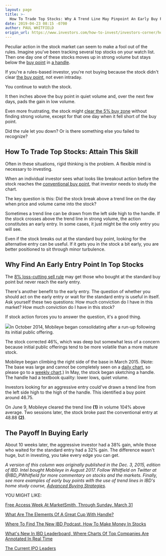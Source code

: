 ```yaml
---
layout: page
title: >-
  How To Trade Top Stocks: Why A Trend Line May Pinpoint An Early Buy Point
date: 2019-04-23 08:15 -0700
author: PAUL WHITFIELD
origin_url: https://www.investors.com/how-to-invest/investors-corner/how-to-trade-stocks-why-a-trend-line-drawn-across-handle-may-pinpoint-an-early-buy-point/
---
```


Peculiar action in the stock market can seem to make a fool out of the rules. Imagine you've been tracking several top stocks on your watch list. Then one day one of these stocks moves up in strong volume but stays below the [buy point](https://www.investors.com/how-to-invest/investors-corner/chart-reading-basics-how-a-buy-point-marks-a-time-of-opportunity/) in [a handle](https://www.investors.com/how-to-invest/investors-corner/the-basics-spot-traits-of-proper-handles-on-cup-patterns/).

If you're a rules-based investor, you're not buying because the stock didn't clear [the buy point](https://www.investors.com/how-to-invest/investors-corner/chart-reading-basics-how-a-buy-point-marks-a-time-of-opportunity/), not even intraday.

You continue to watch the stock.

It then inches above the buy point in quiet volume and, over the next few days, pads the gain in low volume.

Even more frustrating, the stock might [clear the 5% buy zone](https://www.investors.com/how-to-invest/investors-corner/nvidia-buy-range/) without finding strong volume, except for that one day when it fell short of the buy point.

Did the rule let you down? Or is there something else you failed to recognize?

## How To Trade Top Stocks: Attain This Skill

Often in these situations, rigid thinking is the problem. A flexible mind is necessary to investing.

When an individual investor sees what looks like breakout action before the stock reaches the [conventional buy point](https://www.investors.com/how-to-invest/investors-corner/chart-reading-basics-how-a-buy-point-marks-a-time-of-opportunity/), that investor needs to study the chart.

The key question is this: Did the stock break above a trend line on the day when price and volume came into the stock?

Sometimes a trend line can be drawn from the left side high to the handle. If the stock crosses above the trend line in strong volume, the action constitutes an early entry. In some cases, it just might be the only entry you will see.

Even if the stock breaks out at the standard buy point, looking for the alternative entry can be useful. If it gets you in the stock a bit early, you are better positioned to sit through minor turbulence.

## Why Find An Early Entry Point In Top Stocks

The [8% loss-cutting sell rule](https://www.investors.com/how-to-invest/investors-corner/still-the-no-1-rule-for-stock-investors-always-cut-your-losses-short/) may get those who bought at the standard buy point but never reach the early entry.

There's another benefit to the early entry. The question of whether you should act on the early entry or wait for the standard entry is useful in itself. Ask yourself these two questions: How much conviction do I have in this market? How much conviction do I have in this stock?

If stock action forces you to answer the question, it's a good thing.

![](https://www.investors.com/wp-content/uploads/2018/03/IC_mbly_032118-300x159.png)In October 2014, Mobileye began consolidating after a run-up following its initial public offering.

The stock corrected 46%, which was deep but somewhat less of a concern because initial public offerings tend to be more volatile than a more mature stock.

Mobileye began climbing the right side of the base in March 2015. (Note: The base was large and cannot be completely seen on a [daily chart](https://research.investors.com/stock-charts/nasdaq-nasdaq-composite-0ndqc.htm?cht=pvc&type=daily), so please go to a [weekly chart](https://research.investors.com/stock-charts/nasdaq-nasdaq-composite-0ndqc.htm?cht=pvc&type=weekly).) In May, the stock began sketching a handle. The handle had a textbook quality: lower lows, quiet volume.

Investors looking for an aggressive entry could've drawn a trend line from the left side high to the high of the handle. This identified a buy point around 46.75.

On June 9, Mobileye cleared the trend line **(1)** in volume 104% above average. Two sessions later, the stock broke past the conventional entry at 48.88 **(2)**.

## The Payoff In Buying Early

About 10 weeks later, the aggressive investor had a 38% gain, while those who waited for the standard entry had a 32% gain. The difference wasn't huge, but in investing, you take every edge you can get.

_A version of this column was originally published in the Dec. 3, 2015, edition of IBD. Intel bought Mobileye in August 2017. Follow Whitfield on Twitter at @IBD_PWhitfield for more commentary on stocks and the markets. Finally, see more examples of early buy points with the use of trend lines in IBD's home study course, [Advanced Buying Strategies](https://www.investors.com/product/home-study-kit-buying-strategies/)._

YOU MIGHT LIKE:

[Free Access Week At MarketSmith, Through Sunday, March 31](https://shop.investors.com/offer/splashresponsive.aspx?id=MarketSmith_FreeAccess&src=A00512A&refcode=EMCA)

[What Are The Elements Of A Great Cup With Handle?](https://www.investors.com/how-to-invest/investors-corner/the-basics-how-to-analyze-a-stocks-cup-with-handle/)

[Where To Find The New IBD Podcast, How To Make Money In Stocks](https://www.investors.com/how-to-invest/investing-podcast-how-to-make-more-money-stock-market-top-stocks-stock-charts/)

[What's New In IBD Leaderboard, Where Charts Of Top Companies Are Annotated In Real Time](https://leaderboard.investors.com/leaderboard/leaders/default.aspx)

[The Current IPO Leaders](https://research.investors.com/stock-lists/ipo-leaders/)
